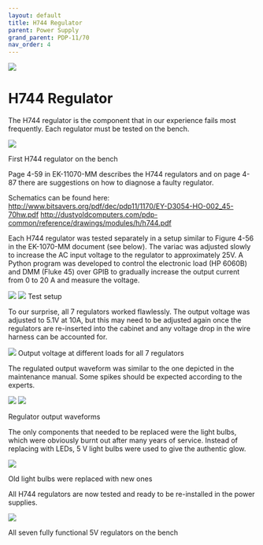 ```yaml
---
layout: default
title: H744 Regulator
parent: Power Supply
grand_parent: PDP-11/70
nav_order: 4
---
```


![](/assets/images/pdp-11-70/2021-03-17_09.56_Cabinet_header-1-768x75.jpg)

# H744 Regulator

The H744 regulator is the component that in our experience fails most frequently. Each regulator must be tested on the bench.

![](/assets/images/pdp-11-70/2021-03-23_19.57_Regulator-1024x905.jpeg)

First H744 regulator on the bench

Page 4-59 in EK-11070-MM describes the H744 regulators and on page 4-87 there are suggestions on how to diagnose a faulty regulator.

Schematics can be found here:
http://www.bitsavers.org/pdf/dec/pdp11/1170/EY-D3054-HO-002_45-70hw.pdf
http://dustyoldcomputers.com/pdp-common/reference/drawings/modules/h/h744.pdf

Each H744 regulator was tested separately in a setup similar to Figure 4-56 in the EK-1070-MM document (see below). The variac was adjusted slowly to increase the AC input voltage to the regulator to approximately 25V. A Python program was developed to control the electronic load (HP 6060B) and DMM (Fluke 45) over GPIB to gradually increase the output current from 0 to 20 A and measure the voltage.

![](/assets/images/pdp-11-70/EK-11070-MM-002_Fig_4.56-1024x418.jpg)
![](/assets/images/pdp-11-70/2021-05-16-H744-Test-setup-712x1024.jpeg)
Test setup

To our surprise, all 7 regulators worked flawlessly. The output voltage was adjusted to 5.1V at 10A, but this may need to be adjusted again once the regulators are re-inserted into the cabinet and any voltage drop in the wire harness can be accounted for.

![](/assets/images/pdp-11-70/2021-05-25-H744-Load-test-1024x686.png)
Output voltage at different loads for all 7 regulators

The regulated output waveform was similar to the one depicted in the maintenance manual. Some spikes should be expected according to the experts.

![](/assets/images/pdp-11-70/EK-11070-MM-002_Fig_4.39.jpeg)
![](/assets/images/pdp-11-70/2021-05-16-H744-Output-waveform-1024x768.jpeg)

Regulator output waveforms

The only components that needed to be replaced were the light bulbs, which were obviously burnt out after many years of service. Instead of replacing with LEDs, 5 V light bulbs were used to give the authentic glow.

![](/assets/images/pdp-11-70/2021-05-23-Light-bulbs-1024x578.jpeg)

Old light bulbs were replaced with new ones

All H744 regulators are now tested and ready to be re-installed in the power supplies.

![](/assets/images/pdp-11-70/2021-05-22-H744-1024x372.jpeg)

All seven fully functional 5V regulators on the bench
